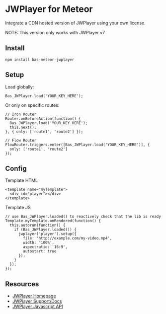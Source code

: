 # JWPlayer for Meteor
Integrate a CDN hosted version of JWPlayer using your own license.

NOTE: This version only works with JWPlayer v7

## Install

```
npm install bas-meteor-jwplayer
```

## Setup

Load globally:

```
Bas_JWPlayer.load('YOUR_KEY_HERE');
```

Or only on specific routes:

```
// Iron Router
Router.onBeforeAction(function() {
  Bas_JWPlayer.load('YOUR_KEY_HERE');
  this.next();
}, { only: ['route1', 'route2'] });
```

```
// Flow Router
FlowRouter.triggers.enter([Bas_JWPlayer.load('YOUR_KEY_HERE')], {
  only: ['route1', 'route2']
});
```

## Config

Template HTML

```
<template name="myTemplate">
  <div id="player"></div>
</template>
```

Template JS

```
// use Bas_JWPlayer.loaded() to reactively check that the lib is ready
Template.myTemplate.onRendered(function() {
  this.autorun(function() {
    if (Bas_JWPlayer.loaded()) {
      jwplayer('player').setup({
        file: 'http://example.com/my-video.mp4',
        width: '100%',
        aspectratio: '16:9',
        autostart: true
      });
    }
  });
});
```

## Resources

- [JWPlayer Homepage](http://www.jwplayer.com/)
- [JWPlayer Support/Docs](http://support.jwplayer.com/)
- [JWPlayer Javascript API](http://support.jwplayer.com/customer/portal/topics/564475-javascript-api/articles)
